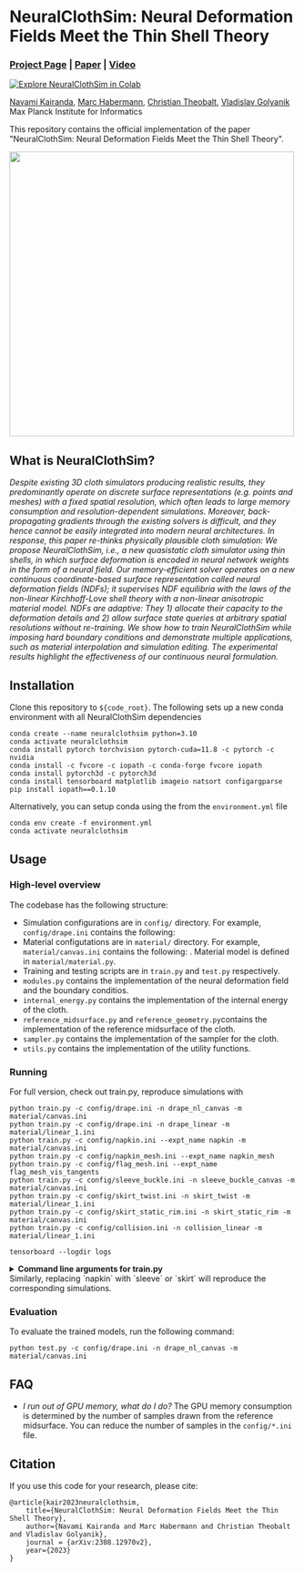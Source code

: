 # NeuralClothSim: Neural Deformation Fields Meet the Thin Shell Theory
### [Project Page](https://4dqv.mpi-inf.mpg.de/NeuralClothSim/) | [Paper](https://arxiv.org/pdf/2308.12970) | [Video](https://www.youtube.com/watch?v=z-7MBiAi7SM) 
[![Explore NeuralClothSim in Colab](https://colab.research.google.com/assets/colab-badge.svg)](https://colab.research.google.com/github/navamikairanda/neuralclothsim/blob/main/neuralclothsim.ipynb)<br>

[Navami Kairanda](https://people.mpi-inf.mpg.de/~nkairand/),
[Marc Habermann](https://people.mpi-inf.mpg.de/~mhaberma/),
[Christian Theobalt](https://people.mpi-inf.mpg.de/~theobalt/),
[Vladislav Golyanik](https://people.mpi-inf.mpg.de/~golyanik/) <br>
Max Planck Institute for Informatics <br>

This repository contains the official implementation of the paper "NeuralClothSim: Neural Deformation Fields Meet the Thin Shell Theory".

[<img src="https://i3.ytimg.com/vi/z-7MBiAi7SM/maxresdefault.jpg" width="500">](https://www.youtube.com/watch?v=z-7MBiAi7SM)

## What is NeuralClothSim?
*Despite existing 3D cloth simulators producing realistic results, they predominantly operate on discrete surface representations (e.g. points and meshes) with a fixed spatial resolution, which often leads to large memory consumption and resolution-dependent simulations. Moreover, back-propagating gradients through the existing solvers is difficult, and they hence cannot be easily integrated into modern neural architectures. In response, this paper re-thinks physically plausible cloth simulation: We propose NeuralClothSim, i.e., a new quasistatic cloth simulator using thin shells, in which surface deformation is encoded in neural network weights in the form of a neural field. Our memory-efficient solver operates on a new continuous coordinate-based surface representation called neural deformation fields (NDFs); it supervises NDF equilibria with the laws of the non-linear Kirchhoff-Love shell theory with a non-linear anisotropic material model. NDFs are adaptive: They 1) allocate their capacity to the deformation details and 2) allow surface state queries at arbitrary spatial resolutions without re-training. We show how to train NeuralClothSim while imposing hard boundary conditions and demonstrate multiple applications, such as material interpolation and simulation editing. The experimental results highlight the effectiveness of our continuous neural formulation.*


## Installation
Clone this repository to `${code_root}`. The following sets up a new conda environment with all NeuralClothSim dependencies

```
conda create --name neuralclothsim python=3.10
conda activate neuralclothsim
conda install pytorch torchvision pytorch-cuda=11.8 -c pytorch -c nvidia
conda install -c fvcore -c iopath -c conda-forge fvcore iopath
conda install pytorch3d -c pytorch3d
conda install tensorboard matplotlib imageio natsort configargparse
pip install iopath==0.1.10
```

Alternatively, you can setup conda using the from the `environment.yml` file
```
conda env create -f environment.yml
conda activate neuralclothsim
```

## Usage

### High-level overview

The codebase has the following structure:

* Simulation configurations are in `config/` directory. For example, `config/drape.ini` contains the following:
* Material configutations are in `material/` directory. For example, `material/canvas.ini` contains the following: . Material model is defined in `material/material.py`.
* Training and testing scripts are in `train.py` and `test.py` respectively.
* `modules.py` contains the implementation of the neural deformation field and the boundary conditios.
* `internal_energy.py` contains the implementation of the internal energy of the cloth.
* `reference_midsurface.py` and `reference_geometry.py`contains the implementation of the reference midsurface of the cloth.
* `sampler.py` contains the implementation of the sampler for the cloth.
* `utils.py` contains the implementation of the utility functions.

### Running
For full version, check out train.py, reproduce simulations with
```
python train.py -c config/drape.ini -n drape_nl_canvas -m material/canvas.ini
python train.py -c config/drape.ini -n drape_linear -m material/linear_1.ini
python train.py -c config/napkin.ini --expt_name napkin -m material/canvas.ini
python train.py -c config/napkin_mesh.ini --expt_name napkin_mesh
python train.py -c config/flag_mesh.ini --expt_name flag_mesh_vis_tangents
python train.py -c config/sleeve_buckle.ini -n sleeve_buckle_canvas -m material/canvas.ini
python train.py -c config/skirt_twist.ini -n skirt_twist -m material/linear_1.ini
python train.py -c config/skirt_static_rim.ini -n skirt_static_rim -m material/canvas.ini
python train.py -c config/collision.ini -n collision_linear -m material/linear_1.ini
```

```
tensorboard --logdir logs
```

<details>
<summary><span style="font-weight: bold;">Command line arguments for train.py</span></summary>

  #### --source_path / -s
  Path to the source directory containing a COLMAP or Synthetic NeRF data set.

</details>
Similarly, replacing `napkin` with `sleeve` or `skirt` will reproduce the corresponding simulations.

### Evaluation

To evaluate the trained models, run the following command:
```
python test.py -c config/drape.ini -n drape_nl_canvas -m material/canvas.ini
```

## FAQ

- *I run out of GPU memory, what do I do?* The GPU memory consumption is determined by the number of samples drawn from the reference midsurface. You can reduce the number of samples in the `config/*.ini` file.
 
## Citation

If you use this code for your research, please cite:
```
@article{kair2023neuralclothsim, 
	title={NeuralClothSim: Neural Deformation Fields Meet the Thin Shell Theory}, 
	author={Navami Kairanda and Marc Habermann and Christian Theobalt and Vladislav Golyanik}, 
	journal = {arXiv:2308.12970v2}, 
	year={2023} 
}
```
